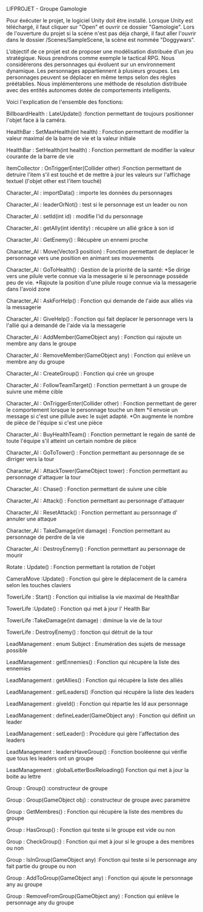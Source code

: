 LIFPROJET - Groupe Gamologie

Pour éxécuter le projet, le logiciel Unity doit être installé.
Lorsque Unity est téléchargé, il faut cliquer sur "Open" et ouvrir ce dossier "Gamologie".
Lors de l'ouverture du projet si la scène n'est pas déja chargé, il faut aller l'ouvrir dans le dossier /Scenes/SampleScene, la scène est nommée "Doggywars".

L’objectif de ce projet est de proposer une modélisation distribuée d’un jeu stratégique. Nous prendrons comme exemple le tactical RPG. Nous considérerons des personnages qui évoluent sur un environnement dynamique. Les personnages appartiennent à plusieurs groupes. Les personnages peuvent se déplacer en même temps selon des règles préétablies. Nous implémenterons une méthode de résolution distribuée avec des entités autonomes dotée de comportements intelligents.

Voici l'explication de l'ensemble des fonctions: 

BillboardHealth : LateUpdate() :fonction permettant de toujours positionner l'objet face à la caméra.

HealthBar : SetMaxHealth(int health) : Fonction permettant de modifier la valeur maximal de la barre de vie et la valeur initiale 

HealthBar : SetHealth(int health) : Fonction permettant de modifier la valeur courante de la barre de vie 

ItemCollector : OnTriggerEnter(Collider other) :Fonction permettant de detruire l'item s'il est touché et de mettre à jour les valeurs sur l'affichage textuel (l'objet other est l'item touché)

Character_AI : importData() : importe les données du personnages

Character_AI : leaderOrNot() : test si le personnage est un leader ou non

Character_AI : setId(int id) : modifie l'id du personnage 

Character_AI : getAlly(int identity) : récupère un allié grâce à son id 

Character_AI : GetEnemy() : Récupère un ennemi proche

Character_AI : Move(Vector3 position) : Fonction permettant de deplacer le personnage vers une position en animant ses mouvements 

Character_AI : GoToHealth() : Gestion de la priorité de la santé: 
*Se dirige vers une pilule verte connue via la messagerie si le personnage possède peu de vie. 
*Rajoute la position d'une pilule rouge connue via la messagerie dans l'avoid zone

Character_AI : AskForHelp() : Fonction qui demande de l'aide aux alliés via la messagerie

Character_AI : GiveHelp() : Fonction qui fait deplacer le personnage vers la l'allié qui a demandé de l'aide via la messagerie

Character_AI : AddMember(GameObject any) : Fonction qui rajoute un membre any dans le groupe

Character_AI : RemoveMember(GameObject any) : Fonction qui enlève un membre any du groupe

Character_AI : CreateGroup() : Fonction qui crée un groupe

Character_AI : FollowTeamTarget() : Fonction permettant à un groupe de suivre une même cible

Character_AI : OnTriggerEnter(Collider other) : Fonction permettant de gerer le comportement lorsque le personnage touche un item
     *il envoie un message si c'est une pillule avec le sujet adapté.
     *On augmente le nombre de pièce de l'équipe si c'est une pièce

Character_AI : BuyHealthTeam() : Fonction permettant le regain de santé de toute l'équipe s'il atteint un certain nombre de pièce

Character_AI : GoToTower() : Fonction permettant au personnage de se dirriger vers la tour 

Character_AI : AttackTower(GameObject tower) : Fonction permettant au personnage d'attaquer la tour

Character_AI : Chase() : Fonction permettant de suivre une cible 

Character_AI : Attack() : Fonction permettant au personnage d'attaquer 

Character_AI : ResetAttack() : Fonction permettant au personnage d' annuler une attaque

Character_AI : TakeDamage(int damage) : Fonction permettant au personnage de perdre de la vie 

Character_AI : DestroyEnemy() : Fonction permettant au personnage de mourir

Rotate : Update() : Fonction permettant la rotation de l'objet

CameraMove :Update() : Fonction qui gère le déplacement de la caméra selon les touches claviers

TowerLife : Start() : Fonction qui initialise la vie maximal de HealthBar

TowerLife :Update() : Fonction qui met à jour l' Health Bar

TowerLife :TakeDamage(int damage) : diminue la vie de la tour

TowerLife : DestroyEnemy() : fonction qui détruit de la tour

LeadManagement : enum Subject : Enumération des sujets de message possible

LeadManagement : getEnnemies() : Fonction qui récupère la liste des ennemies

LeadManagement : getAllies() : Fonction qui récupère la liste des alliés

LeadManagement : getLeaders() :Fonction qui récupère la liste des leaders

LeadManagement : giveId() : Fonction qui répartie les Id aux personnage

LeadManagement : defineLeader(GameObject any) : Fonction qui définit un leader

LeadManagement : setLeader() : Procédure qui gère l'affectation des leaders

LeadManagement : leadersHaveGroup() : Fonction booléenne qui vérifie que tous les leaders ont un groupe

LeadManagement : globalLetterBoxReloading() Fonction qui met à jour la boite au lettre

Group : Group() :constructeur de groupe

Group : Group(GameObject obj) : constructeur de groupe avec paramètre

Group : GetMembres() : Fonction qui récupère la liste des membres du groupe

Group : HasGroup() : Fonction qui teste si le groupe est vide ou non

Group : CheckGroup() : Fonction qui met à jour si le groupe a des membres ou non

Group : IsInGroup(GameObject any) :Fonction qui teste si le personnage any fait partie du groupe ou non

Group : AddToGroup(GameObject any) : Fonction qui ajoute le personnage any au groupe

Group : RemoveFromGroup(GameObject any) : Fonction qui enlève le personnage any du groupe
